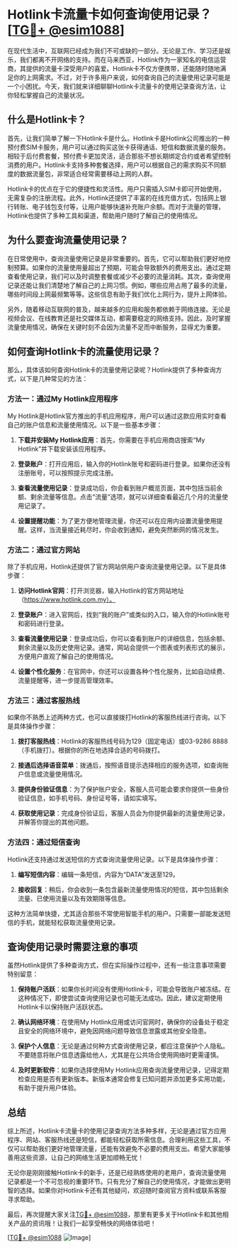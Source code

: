 # Hotlink卡流量卡如何查询使用记录？[[TG💪+ @esim1088](https://t.me/s/esim1088)]

在现代生活中，互联网已经成为我们不可或缺的一部分。无论是工作、学习还是娱乐，我们都离不开网络的支持。而在马来西亚，Hotlink作为一家知名的电信运营商，其提供的流量卡深受用户的喜爱。Hotlink卡不仅方便携带，还能随时随地满足你的上网需求。不过，对于许多用户来说，如何查询自己的流量使用记录可能是一个小困扰。今天，我们就来详细聊聊Hotlink卡流量卡的使用记录查询方法，让你轻松掌握自己的流量状况。

## 什么是Hotlink卡？

首先，让我们简单了解一下Hotlink卡是什么。Hotlink卡是Hotlink公司推出的一种预付费SIM卡服务，用户可以通过购买这张卡获得通话、短信和数据流量的服务。相较于后付费套餐，预付费卡更加灵活，适合那些不想长期绑定合约或者希望控制消费的用户。Hotlink卡支持多种套餐选择，用户可以根据自己的需求购买不同额度的数据流量包，非常适合经常需要移动上网的人群。

Hotlink卡的优点在于它的便捷性和灵活性。用户只需插入SIM卡即可开始使用，无需复杂的注册流程。此外，Hotlink还提供了丰富的在线充值方式，包括网上银行转账、电子钱包支付等，让用户能够快速补充账户余额。而对于流量的管理，Hotlink也提供了多种工具和渠道，帮助用户随时了解自己的使用情况。

## 为什么要查询流量使用记录？

在日常使用中，查询流量使用记录是非常重要的。首先，它可以帮助我们更好地控制预算。如果你的流量使用量超出了预期，可能会导致额外的费用支出。通过定期查看使用记录，我们可以及时调整套餐或减少不必要的流量消耗。其次，查询使用记录还能让我们清楚地了解自己的上网习惯。例如，哪些应用占用了最多的流量，哪些时间段上网最频繁等等。这些信息有助于我们优化上网行为，提升上网体验。

另外，随着移动互联网的普及，越来越多的应用和服务都依赖于网络连接。无论是视频会议、在线教育还是社交媒体互动，都需要稳定的网络支持。因此，及时掌握流量使用情况，确保在关键时刻不会因为流量不足而中断服务，显得尤为重要。

## 如何查询Hotlink卡的流量使用记录？

那么，具体该如何查询Hotlink卡的流量使用记录呢？Hotlink提供了多种查询方式，以下是几种常见的方法：

### 方法一：通过My Hotlink应用程序

My Hotlink是Hotlink官方推出的手机应用程序，用户可以通过这款应用实时查看自己的账户信息和流量使用情况。以下是一些基本步骤：

1. **下载并安装My Hotlink应用**：首先，你需要在手机应用商店搜索“My Hotlink”并下载安装该应用程序。
   
2. **登录账户**：打开应用后，输入你的Hotlink账号和密码进行登录。如果你还没有注册账号，可以按照提示完成注册。

3. **查看流量使用记录**：登录成功后，你会看到账户概览页面，其中包括当前余额、剩余流量等信息。点击“流量”选项，就可以详细查看最近几个月的流量使用记录了。

4. **设置提醒功能**：为了更方便地管理流量，你还可以在应用内设置流量使用提醒。这样，当流量接近耗尽时，你会收到通知，避免突然断网的情况发生。

### 方法二：通过官方网站

除了手机应用，Hotlink还提供了官方网站供用户查询流量使用记录。以下是具体步骤：

1. **访问Hotlink官网**：打开浏览器，输入Hotlink的官方网站地址（https://www.hotlink.com.my）。

2. **登录账户**：进入官网后，找到“我的账户”或类似的入口，输入你的Hotlink账号和密码进行登录。

3. **查看流量使用记录**：登录成功后，你可以查看到账户的详细信息，包括余额、剩余流量以及历史使用记录。通常，网站会提供一个图表或列表形式的展示，方便用户直观了解自己的使用情况。

4. **设置个性化服务**：在官网中，你还可以设置各种个性化服务，比如自动续费、流量提醒等，进一步提高管理效率。

### 方法三：通过客服热线

如果你不熟悉上述两种方式，也可以直接拨打Hotlink的客服热线进行咨询。以下是具体操作步骤：

1. **拨打客服热线**：Hotlink的客服热线号码为129（固定电话）或03-9286 8888（手机拨打）。根据你的所在地选择合适的号码拨打。

2. **接通后选择语音菜单**：拨通后，按照语音提示选择相应的服务选项，如查询账户信息或流量使用情况。

3. **提供身份验证信息**：为了保护账户安全，客服人员可能会要求你提供一些身份验证信息，如手机号码、身份证号等，请如实填写。

4. **获取使用记录**：完成身份验证后，客服人员会为你提供最新的流量使用记录，并解答你提出的其他问题。

### 方法四：通过短信查询

Hotlink还支持通过发送短信的方式查询流量使用记录。以下是具体操作步骤：

1. **编写短信内容**：编辑一条短信，内容为“DATA”发送至129。

2. **接收回复**：稍后，你会收到一条包含最新流量使用情况的短信，其中包括剩余流量、已使用流量以及有效期限等信息。

这种方法简单快捷，尤其适合那些不常使用智能手机的用户。只需要一部能发送短信的手机，就能轻松获取流量使用记录。

## 查询使用记录时需要注意的事项

虽然Hotlink提供了多种查询方式，但在实际操作过程中，还有一些注意事项需要特别留意：

1. **保持账户活跃**：如果你长时间没有使用Hotlink卡，可能会导致账户被冻结。在这种情况下，即使尝试查询使用记录也可能无法成功。因此，建议定期使用Hotlink卡以保持账户活跃状态。

2. **确认网络环境**：在使用My Hotlink应用或访问官网时，确保你的设备处于稳定且安全的网络环境中，避免因网络问题导致信息泄露或其他安全隐患。

3. **保护个人信息**：无论是通过何种方式查询使用记录，都应注意保护个人隐私。不要随意将账户信息透露给他人，尤其是在公共场合使用网络时更需谨慎。

4. **及时更新软件**：如果你选择使用My Hotlink应用查询流量使用记录，记得定期检查应用是否有更新版本。新版本通常会修复已知问题并添加更多实用功能，有助于提升用户体验。

## 总结

综上所述，Hotlink卡流量卡的使用记录查询方法多种多样，无论是通过官方应用程序、网站、客服热线还是短信，都能轻松获取所需信息。合理利用这些工具，不仅可以帮助我们更好地管理流量，还能有效避免不必要的费用支出。希望大家能够善用这些资源，让自己的网络生活更加顺畅无忧！

无论你是刚刚接触Hotlink卡的新手，还是已经熟练使用的老用户，查询流量使用记录都是一个不可忽视的重要环节。只有充分了解自己的使用情况，才能做出更明智的选择。如果你对Hotlink卡还有其他疑问，欢迎随时查阅官方资料或联系客服寻求帮助。

最后，再次提醒大家关注[TG💪+ @esim1088](https://t.me/s/esim1088)，那里有更多关于Hotlink卡和其他相关产品的资讯哦！让我们一起享受畅快的网络体验吧！

[[TG💪+ @esim1088](https://t.me/s/esim1088) ![Image](https://i.postimg.cc/4NQfJmqS/Snipaste-2025-05-13-00-14-12.png)]